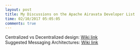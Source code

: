 ```yaml
---
layout: post
title: My Discussions on the Apache Airavata Developer List
time: 02/10/2017 05:05:05
comments: true
---
```


Centralized vs Decentralized design: [Wiki link](http://mail-archives.apache.org/mod_mbox/airavata-dev/201702.mbox/%3C1486540778191.46077%40indiana.edu%3E)    
Suggested Messaging Architectures: [Wiki link](http://mail-archives.apache.org/mod_mbox/airavata-dev/201702.mbox/%3C1486103917127.67213%40indiana.edu%3E)
